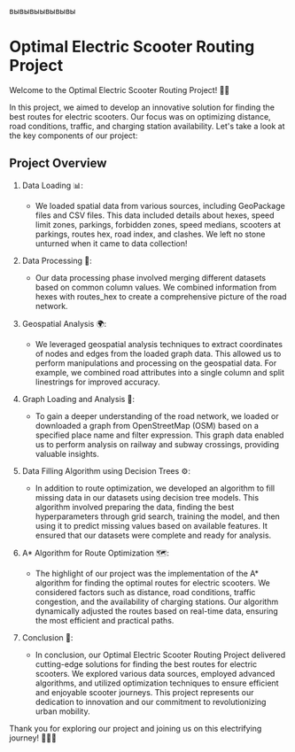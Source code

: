 вывывыывывывы
# Optimal Electric Scooter Routing Project

Welcome to the Optimal Electric Scooter Routing Project! 🛴💨

In this project, we aimed to develop an innovative solution for finding the best routes for electric scooters. Our focus was on optimizing distance, road conditions, traffic, and charging station availability. Let's take a look at the key components of our project:

## Project Overview

1. Data Loading 📊:
   - We loaded spatial data from various sources, including GeoPackage files and CSV files. This data included details about hexes, speed limit zones, parkings, forbidden zones, speed medians, scooters at parkings, routes hex, road index, and clashes. We left no stone unturned when it came to data collection!

2. Data Processing 🔄:
   - Our data processing phase involved merging different datasets based on common column values. We combined information from hexes with routes_hex to create a comprehensive picture of the road network.

3. Geospatial Analysis 🌍:
   - We leveraged geospatial analysis techniques to extract coordinates of nodes and edges from the loaded graph data. This allowed us to perform manipulations and processing on the geospatial data. For example, we combined road attributes into a single column and split linestrings for improved accuracy.

4. Graph Loading and Analysis 🚂:
   - To gain a deeper understanding of the road network, we loaded or downloaded a graph from OpenStreetMap (OSM) based on a specified place name and filter expression. This graph data enabled us to perform analysis on railway and subway crossings, providing valuable insights.

6. Data Filling Algorithm using Decision Trees ⚙️:
   - In addition to route optimization, we developed an algorithm to fill missing data in our datasets using decision tree models. This algorithm involved preparing the data, finding the best hyperparameters through grid search, training the model, and then using it to predict missing values based on available features. It ensured that our datasets were complete and ready for analysis.

5. A* Algorithm for Route Optimization 🗺️:
   - The highlight of our project was the implementation of the A* algorithm for finding the optimal routes for electric scooters. We considered factors such as distance, road conditions, traffic congestion, and the availability of charging stations. Our algorithm dynamically adjusted the routes based on real-time data, ensuring the most efficient and practical paths.

8. Conclusion 🎉:
   - In conclusion, our Optimal Electric Scooter Routing Project delivered cutting-edge solutions for finding the best routes for electric scooters. We explored various data sources, employed advanced algorithms, and utilized optimization techniques to ensure efficient and enjoyable scooter journeys. This project represents our dedication to innovation and our commitment to revolutionizing urban mobility.

Thank you for exploring our project and joining us on this electrifying journey! 🚀💡🔋

